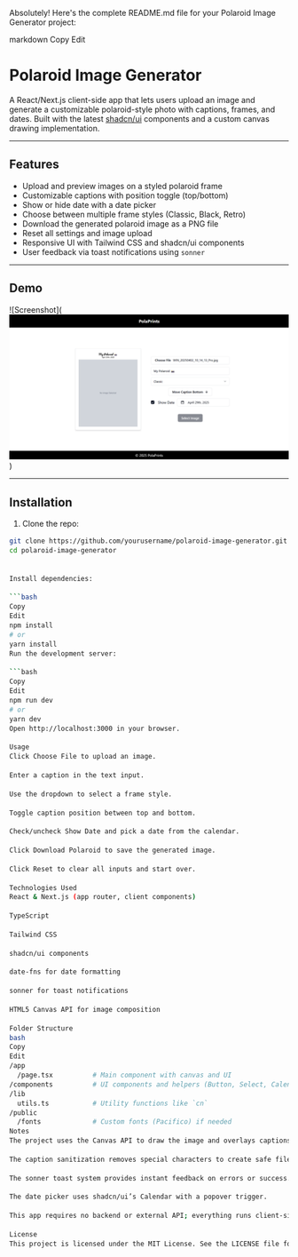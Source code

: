 Absolutely! Here's the complete README.md file for your Polaroid Image Generator project:

markdown
Copy
Edit

# Polaroid Image Generator

A React/Next.js client-side app that lets users upload an image and generate a customizable polaroid-style photo with captions, frames, and dates. Built with the latest [shadcn/ui](https://ui.shadcn.com/) components and a custom canvas drawing implementation.

---

## Features

- Upload and preview images on a styled polaroid frame
- Customizable captions with position toggle (top/bottom)
- Show or hide date with a date picker
- Choose between multiple frame styles (Classic, Black, Retro)
- Download the generated polaroid image as a PNG file
- Reset all settings and image upload
- Responsive UI with Tailwind CSS and shadcn/ui components
- User feedback via toast notifications using `sonner`

---

## Demo

![Screenshot](![alt text](image.png))

---

## Installation

1. Clone the repo:

````bash
git clone https://github.com/yourusername/polaroid-image-generator.git
cd polaroid-image-generator


Install dependencies:

```bash
Copy
Edit
npm install
# or
yarn install
Run the development server:

```bash
Copy
Edit
npm run dev
# or
yarn dev
Open http://localhost:3000 in your browser.

Usage
Click Choose File to upload an image.

Enter a caption in the text input.

Use the dropdown to select a frame style.

Toggle caption position between top and bottom.

Check/uncheck Show Date and pick a date from the calendar.

Click Download Polaroid to save the generated image.

Click Reset to clear all inputs and start over.

Technologies Used
React & Next.js (app router, client components)

TypeScript

Tailwind CSS

shadcn/ui components

date-fns for date formatting

sonner for toast notifications

HTML5 Canvas API for image composition

Folder Structure
bash
Copy
Edit
/app
  /page.tsx          # Main component with canvas and UI
/components          # UI components and helpers (Button, Select, Calendar, etc.)
/lib
  utils.ts           # Utility functions like `cn`
/public
  /fonts             # Custom fonts (Pacifico) if needed
Notes
The project uses the Canvas API to draw the image and overlays captions and date.

The caption sanitization removes special characters to create safe filenames.

The sonner toast system provides instant feedback on errors or success.

The date picker uses shadcn/ui’s Calendar with a popover trigger.

This app requires no backend or external API; everything runs client-side.

License
This project is licensed under the MIT License. See the LICENSE file for details.
````
